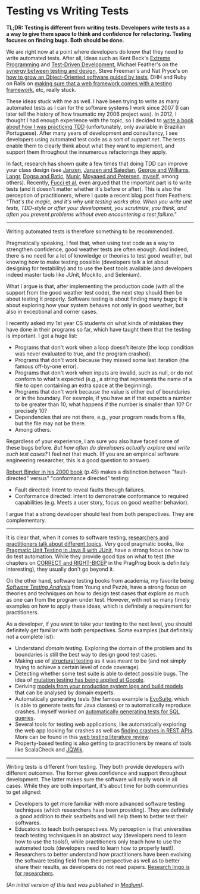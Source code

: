 # Testing vs Writing Tests

**TL;DR: Testing is different from writing tests. Developers write tests as a a way to give them space to think and confidence for refactoring. Testing focuses on finding bugs. Both should be done.**

We are right now at a point where developers do know that they need to write automated tests. After all, ideas such as Kent Beck's [Extreme Programming](https://en.wikipedia.org/wiki/Extreme_programming) and [Test-Driven Development](https://sttp.site/chapters/pragmatic-testing/tdd.html), Michael Feather's on the [synergy between testing and design](https://medium.com/r/?url=https%3A%2F%2Fvimeo.com%2F15007792), Steve Freeman's and Nat Pryce's on [how to grow an Object-Oriented software guided by tests](https://medium.com/r/?url=https%3A%2F%2Fwww.amazon.de%2FGrowing-Object-Oriented-Software-Addison-Wesley-Signature%2Fdp%2F0321503627), DHH and Ruby on Rails on [making sure that a web framework comes with a testing framework](https://medium.com/r/?url=http%3A%2F%2Fguides.rubyonrails.org%2Ftesting.html), etc, really stuck.

These ideas stuck with me as well. I have been trying to write as many automated tests as I can for the software systems I work since 2007 (I can later tell the history of how traumatic my 2006 project was). In 2012, I thought I had enough experience with the topic, so I decided to [write a book about how I was practicing TDD](https://medium.com/r/?url=https%3A%2F%2Fwww.casadocodigo.com.br%2Fproducts%2Flivro-tdd) (unfortunately, only available in Brazilian Portuguese).
After many years of development and consultancy, I see developers using automated test code as a sort of _support net_. The tests enable them to clearly think about what they want to implement, and support them throughout the innumerous refactorings they apply.

In fact, research has shown quite a few times that doing TDD can improve your class design (see [Janzen](http://digitalcommons.calpoly.edu/cgi/viewcontent.cgi?article=1039&context=csse_fac), [Janzen and Saiedian](http://digitalcommons.calpoly.edu/cgi/viewcontent.cgi?article=1030&context=csse_fac), [George and Williams](https://www.semanticscholar.org/paper/An-Initial-Investigation-of-Test-Driven-Development-George-Williams/66869075d20858a2e9af144b2749a055c6b03177), [Langr](http://eisc.univalle.edu.co/materias/TPS/archivos/articulosPruebas/test_first_design.pdf), [Dogsa and Batic](https://link.springer.com/article/10.1007/s11219-011-9130-2), [Munir](https://pdfs.semanticscholar.org/16d4/2a1eaefb1f404f6da91b12d6c0e710dacb9d.pdf), [Moyaaed and Petersen](https://pdfs.semanticscholar.org/16d4/2a1eaefb1f404f6da91b12d6c0e710dacb9d.pdf), [myself](https://journal-bcs.springeropen.com/articles/10.1186/s13173-015-0034-z), among others). Recently, [Fucci et al.](https://arxiv.org/pdf/1611.05994.pdf) even argued that the important part is to write tests (and it doesn't matter whether it's before or after). This is also the perception of practitioners, where I quote a recent blog post from Feathers: _"That's the magic, and it's why unit testing works also. When you write unit tests, TDD-style or after your development, you scrutinize, you think, and often you prevent problems without even encountering a test failure."_


---

Writing automated tests is therefore something to be recommended.

Pragmatically speaking, I feel that, when using test code as a way to strengthen confidence, good weather tests are often enough. And indeed, there is no need for a lot of knowledge or theories to test good weather, but knowing how to make testing possible (developers talk a lot about designing for testability) and to use the best tools available (and developers indeed master tools like JUnit, Mockito, and Selenium).

What I argue is that, after implementing the production code (with all the support from the good weather test code), the next step should then be about testing it properly. Software testing is about finding many bugs; it is about exploring how your system behaves not only in good weather, but also in exceptional and corner cases.

I recently asked my 1st year CS students on what kinds of mistakes they have done in their programs so far, which have taught them that the testing is important. I got a huge list:

* Programs that don't work when a loop doesn't iterate (the loop condition was never evaluated to true, and the program crashed).
* Programs that don't work because they missed some last iteration (the famous off-by-one error).
* Programs that don't work when inputs are invalid, such as null, or do not conform to what's expected (e.g., a string that represents the name of a file to open containing an extra space at the beginning).
* Programs that don't work because the value is either out of boundaries or in the boundary. For example, if you have an if that expects a number to be greater than 10, what happens if the number is smaller than 10? Or precisely 10?
* Dependencies that are not there, e.g., your program reads from a file, but the file may not be there.
* Among others.

Regardless of your experience, I am sure you also have faced some of these bugs before. _But how often do developers actually explore and write such test cases?_
I feel not that much. (If you are an empirical software engineering researcher, this is a good question to answer).

[Robert Binder in his 2000 book](https://www.amazon.de/Testing-Object-Oriented-Systems-Addison-wesley-Technology/dp/0201809389) (p.45) makes a distinction between "fault-directed" versus" "conformance directed" testing:

* Fault directed: Intent to reveal faults through failures.
* Conformance directed: Intent to demonstrate conformance to required capabilities (e.g. Meets a user story, focus on good weather behavior).

I argue that a strong developer should test from both perspectives. They are complementary.

---

It is clear that, when it comes to software testing, [researchers and practitioners talk about different topics](https://ieeexplore.ieee.org/abstract/document/8048625/). Very good pragmatic books, like [Pragmatic Unit Testing in Java 8 with JUnit](https://pragprog.com/book/utj2/pragmatic-unit-testing-in-java-8-with-junit), have a strong focus on how to do test automation. While they provide good tips on what to test (the chapters on [CORRECT and RIGHT-BICEP](https://media.pragprog.com/titles/utj2/bicep.pdf) in the PragProg book is definitely interesting), they usually don't go beyond it.

On the other hand, software testing books from academia, my favorite being [_Software Testing Analysis_](https://www.amazon.com/Software-Testing-Analysis-Principles-Techniques/dp/0471455938) from Young and Pezzè, have a strong focus on theories and techniques on how to design test cases that explore as much as one can from the program under test. However, with not so many timely examples on how to apply these ideas, which is definitely a requirement for practitioners.

As a developer, if you want to take your testing to the next level, you should definitely get familiar with both perspectives. Some examples (but definitely not a complete list):

* Understand _domain testing_. Exploring the domain of the problem and its boundaries is still the best way to design good test cases.
* Making use of [structural testing](http://laser.cs.umass.edu/courses/cs521-621/papers/ZhuHallMay.pdf) as it was meant to be (and not simply trying to achieve a certain level of code coverage).
* Detecting whether some test suite is able to detect possible bugs. The idea of [mutation testing has being applied at Google](https://research.google.com/pubs/archive/46584.pdf).
* Deriving [models from your production system logs and build models](https://pure.tudelft.nl/portal/en/publications/an-experience-report-on-applying-passive-learning-in-a-largescale-payment-company%28b463c54a-d69f-4db4-9fcc-cbeb6e2ddf09%29.html) that can be analysed by domain experts.
* Automatically generating tests (the famous example is [EvoSuite](https://pdfs.semanticscholar.org/216b/98bb3d9221d5f5d261864975612e4d0faaa6.pdf), which is able to generate tests for Java classes) or to automatically reproduce crashes. I myself worked on [automatically generating tests for SQL queries](https://pure.tudelft.nl/portal/en/publications/searchbased-test-data-generation-for-sql-queries%2890a6431f-f78f-4ac3-bf87-c052cd9cd5d4%29.html).
* Several tools for testing web applications, like automatically exploring the web app looking for crashes as well as [finding crashes in REST APIs](https://github.com/EMResearch/EvoMaster/blob/master/docs/publications/2017_qrs.pdf). More can be found in this [web testing literature review](https://www.sciencedirect.com/science/article/pii/S0164121214000223).
* Property-based testing is also getting to practitioners by means of tools like ScalaCheck and [JQWik](https://jqwik.net).

---

Writing tests is different from testing. They both provide developers with different outcomes. The former gives confidence and support throughout development. The latter makes sure the software will really work in all cases. While they are both important, it's about time for both communities to get aligned:

* Developers to get more familiar with more advanced software testing techniques (which researchers have been providing). They are definitely a good addition to their seatbelts and will help them to better test their softwares.
* Educators to teach both perspectives. My perception is that universities teach testing techniques in an abstract way (developers need to learn how to use the tools!), while practitioners only teach how to use the automated tools (developers need to learn how to properly test!).
* Researchers to better understand how practitioners have been evolving the software testing field from their perspective as well as to better share their results, as developers do not read papers. [Research lingo is for researchers](https://twitter.com/mauricioaniche/status/997498070395949057).

_(An initial version of this text was published in [Medium](https://medium.com/@mauricioaniche/testing-vs-writing-tests-d817bffea6bc))._


